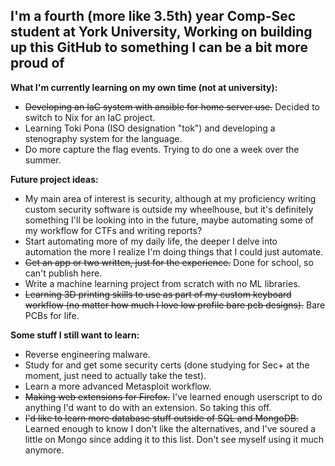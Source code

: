 I'm a fourth (more like 3.5th) year Comp-Sec student at York University, Working on building up this GitHub to something I can be a bit more proud of
---
**What I'm currently learning on my own time (not at university):**
- ~~Developing an IaC system with ansible for home server use.~~ Decided to switch to Nix for an IaC project. 
- Learning Toki Pona (ISO designation "tok") and developing a stenography system for the language. 
- Do more capture the flag events. Trying to do one a week over the summer. 

**Future project ideas:**
- My main area of interest is security, although at my proficiency  writing custom security software is outside my wheelhouse, but it's definitely something I'll be looking into in the future, maybe automating some of my workflow for CTFs and writing reports?
- Start automating more of my daily life, the deeper I delve into automation the more I realize I'm doing things that I could just automate.
- ~~Get an app or two written, just for the experience.~~ Done for school, so can't publish here. 
- Write a machine learning project from scratch with no ML libraries.
- ~~Learning 3D printing skills to use as part of my custom keyboard workflow (no matter how much I love low profile bare pcb designs).~~ Bare PCBs for life. 

**Some stuff I still want to learn:**
 - Reverse engineering malware.
 - Study for and get some security certs (done studying for Sec+ at the moment, just need to actually take the test).
 - Learn a more advanced Metasploit workflow.
 - ~~Making web extensions for Firefox.~~ I've learned enough userscript to do anything I'd want to do with an extension. So taking this off. 
 - ~~I'd like to learn more database stuff outside of SQL and MongoDB.~~ Learned enough to know I don't like the alternatives, and I've soured a little on Mongo since adding it to this list. Don't see myself using it much anymore. 
